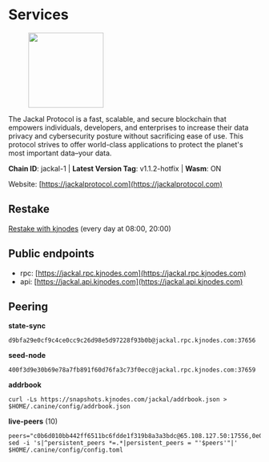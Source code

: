 # Services

<figure><img src="https://raw.githubusercontent.com/kj89/testnet_manuals/main/pingpub/logos/jackal.png" width="150" alt=""><figcaption></figcaption></figure>

The Jackal Protocol is a fast, scalable, and secure blockchain that empowers  individuals, developers, and enterprises to increase their data privacy and  cybersecurity posture without sacrificing ease of use. This protocol strives  to offer world-class applications to protect the planet's most important data–your data.

**Chain ID**: jackal-1 | **Latest Version Tag**: v1.1.2-hotfix | **Wasm**: ON

Website: [https://jackalprotocol.com](https://jackalprotocol.com)

## Restake

[Restake with kjnodes](https://restake.app/jackal/jklvaloper1tr3wm3mdkz0tda6t7vavqnn7fe2g4un0f67xmt) (every day at 08:00, 20:00)
## Public endpoints

* rpc: [https://jackal.rpc.kjnodes.com](https://jackal.rpc.kjnodes.com)
* api: [https://jackal.api.kjnodes.com](https://jackal.api.kjnodes.com)

## Peering

**state-sync**

```
d9bfa29e0cf9c4ce0cc9c26d98e5d97228f93b0b@jackal.rpc.kjnodes.com:37656
```

**seed-node**

```
400f3d9e30b69e78a7fb891f60d76fa3c73f0ecc@jackal.rpc.kjnodes.com:37659
```

**addrbook**
```
curl -Ls https://snapshots.kjnodes.com/jackal/addrbook.json > $HOME/.canine/config/addrbook.json
```

**live-peers** (10)
```
peers="c0b6d010bb442ff6511bc6fdde1f319b8a3a3bdc@65.108.127.50:17556,0e095a81f6e9633f321c405fcd8524457cba49ee@144.76.17.48:10856,68eb09cb9c5a2b136e8c693a48bcb26d9108062f@157.90.2.254:26656,0faa7f1099de2e02deebe09fcb52863056333265@144.202.72.17:26616,0b8bbc839c20b07ac5999bca7d905d53274c5f2d@24.158.14.214:36656,dbec14a10d43c25d77ee9987a985652fa4e6344a@131.153.59.6:26656,8d59eb5f7ad207e59c06620f6e9e7b6760b56211@65.108.75.107:18656,fe470c3822748792d4b9d1512ba5cc51c5ce4443@185.180.222.181:46656,a13b5c78c65b785f4189a7873015c47217f2c83c@65.108.13.185:27565,d9bfa29e0cf9c4ce0cc9c26d98e5d97228f93b0b@144.76.163.233:37656"
sed -i 's|^persistent_peers *=.*|persistent_peers = "'$peers'"|' $HOME/.canine/config/config.toml
```
